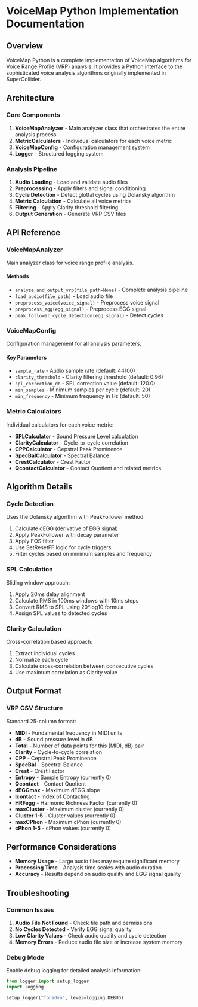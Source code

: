 # VoiceMap Python Implementation Documentation

## Overview

VoiceMap Python is a complete implementation of VoiceMap algorithms for Voice Range Profile (VRP) analysis. It provides a Python interface to the sophisticated voice analysis algorithms originally implemented in SuperCollider.

## Architecture

### Core Components

1. **VoiceMapAnalyzer** - Main analyzer class that orchestrates the entire analysis process
2. **MetricCalculators** - Individual calculators for each voice metric
3. **VoiceMapConfig** - Configuration management system
4. **Logger** - Structured logging system

### Analysis Pipeline

1. **Audio Loading** - Load and validate audio files
2. **Preprocessing** - Apply filters and signal conditioning
3. **Cycle Detection** - Detect glottal cycles using Dolansky algorithm
4. **Metric Calculation** - Calculate all voice metrics
5. **Filtering** - Apply Clarity threshold filtering
6. **Output Generation** - Generate VRP CSV files

## API Reference

### VoiceMapAnalyzer

Main analyzer class for voice range profile analysis.

#### Methods

- `analyze_and_output_vrp(file_path=None)` - Complete analysis pipeline
- `load_audio(file_path)` - Load audio file
- `preprocess_voice(voice_signal)` - Preprocess voice signal
- `preprocess_egg(egg_signal)` - Preprocess EGG signal
- `peak_follower_cycle_detection(egg_signal)` - Detect cycles

### VoiceMapConfig

Configuration management for all analysis parameters.

#### Key Parameters

- `sample_rate` - Audio sample rate (default: 44100)
- `clarity_threshold` - Clarity filtering threshold (default: 0.96)
- `spl_correction_db` - SPL correction value (default: 120.0)
- `min_samples` - Minimum samples per cycle (default: 20)
- `min_frequency` - Minimum frequency in Hz (default: 50)

### Metric Calculators

Individual calculators for each voice metric:

- **SPLCalculator** - Sound Pressure Level calculation
- **ClarityCalculator** - Cycle-to-cycle correlation
- **CPPCalculator** - Cepstral Peak Prominence
- **SpecBalCalculator** - Spectral Balance
- **CrestCalculator** - Crest Factor
- **QcontactCalculator** - Contact Quotient and related metrics

## Algorithm Details

### Cycle Detection

Uses the Dolansky algorithm with PeakFollower method:

1. Calculate dEGG (derivative of EGG signal)
2. Apply PeakFollower with decay parameter
3. Apply FOS filter
4. Use SetResetFF logic for cycle triggers
5. Filter cycles based on minimum samples and frequency

### SPL Calculation

Sliding window approach:

1. Apply 20ms delay alignment
2. Calculate RMS in 100ms windows with 10ms steps
3. Convert RMS to SPL using 20*log10 formula
4. Assign SPL values to detected cycles

### Clarity Calculation

Cross-correlation based approach:

1. Extract individual cycles
2. Normalize each cycle
3. Calculate cross-correlation between consecutive cycles
4. Use maximum correlation as Clarity value

## Output Format

### VRP CSV Structure

Standard 25-column format:

- **MIDI** - Fundamental frequency in MIDI units
- **dB** - Sound pressure level in dB
- **Total** - Number of data points for this (MIDI, dB) pair
- **Clarity** - Cycle-to-cycle correlation
- **CPP** - Cepstral Peak Prominence
- **SpecBal** - Spectral Balance
- **Crest** - Crest Factor
- **Entropy** - Sample Entropy (currently 0)
- **Qcontact** - Contact Quotient
- **dEGGmax** - Maximum dEGG slope
- **Icontact** - Index of Contacting
- **HRFegg** - Harmonic Richness Factor (currently 0)
- **maxCluster** - Maximum cluster (currently 0)
- **Cluster 1-5** - Cluster values (currently 0)
- **maxCPhon** - Maximum cPhon (currently 0)
- **cPhon 1-5** - cPhon values (currently 0)

## Performance Considerations

- **Memory Usage** - Large audio files may require significant memory
- **Processing Time** - Analysis time scales with audio duration
- **Accuracy** - Results depend on audio quality and EGG signal quality

## Troubleshooting

### Common Issues

1. **Audio File Not Found** - Check file path and permissions
2. **No Cycles Detected** - Verify EGG signal quality
3. **Low Clarity Values** - Check audio quality and cycle detection
4. **Memory Errors** - Reduce audio file size or increase system memory

### Debug Mode

Enable debug logging for detailed analysis information:

```python
from logger import setup_logger
import logging

setup_logger("fonadyn", level=logging.DEBUG)
```

